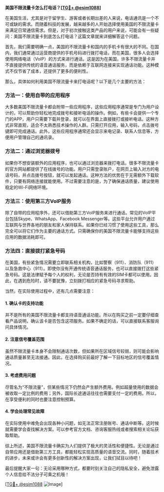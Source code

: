 **美国不限流量卡怎么打电话？[[TG💪+ @esim1088](https://t.me/s/esim1088)]**

在美国生活，尤其是对于留学生、游客或者长期出差的人来说，电话通讯是一个不可或缺的需求。而随着科技的发展，越来越多的人开始选择使用美国的不限流量卡来满足日常通信需求。但是，对于初次接触这类产品的用户来说，可能会有一些疑问：美国不限流量卡到底怎么打电话？这篇文章就来详细解答这个问题。

首先，我们需要明确一点，美国的不限流量卡和国内的手机卡有很大的不同。在国内，我们通常通过运营商提供的手机号码进行拨打电话，而在美国，很多人会选择使用网络电话（VoIP）的方式来进行通话。这是因为在美国，许多不限流量卡并不直接提供传统的语音通话服务，而是依赖于互联网连接来实现通话功能。这种模式不仅节省了成本，还提供了更多的便利性。

那么，具体如何利用美国不限流量卡来打电话呢？以下是几个主要的方法：

### 方法一：使用自带的应用程序

大多数美国不限流量卡都会附带一些应用程序，这些应用程序通常是专门为用户设计的，可以帮助你轻松地完成拨号和接听电话的操作。例如，有些卡会提供一个专门的APP，用户只需要下载并登录，就可以在界面上直接拨打或接听电话。这种方式非常直观，适合不太熟悉技术操作的人群。只需打开应用，输入号码，点击拨号键即可完成通话。此外，这些应用程序通常还会显示来电记录、联系人信息等，方便用户管理自己的通讯录。

### 方法二：通过浏览器拨号

如果你不想安装额外的应用程序，也可以通过浏览器来拨打电话。很多不限流量卡的官方网站都提供了在线拨号的功能。用户只需登录账户，在网页上输入对方的电话号码，并点击拨号按钮，就可以发起通话。这种方法的优势在于无需额外下载软件，只要有网络连接就能使用。不过需要注意的是，为了确保通话质量，建议使用稳定的Wi-Fi网络环境。

### 方法三：使用第三方VoIP服务

除了自带的应用程序外，还可以借助第三方VoIP服务来进行通话。常见的VoIP平台包括Skype、WhatsApp、Facebook Messenger等。这些平台允许用户通过互联网与世界各地的朋友和家人保持联系。如果你已经习惯了使用这些工具，那么完全可以将它们作为主要的通话方式。只需确保你的美国不限流量卡能够支持这些应用的数据消耗即可。

### 方法四：直接拨打紧急号码

在美国，有些紧急情况需要立即联系相关机构，比如警察（911）、消防队（911）以及急救中心（911）。即使你没有开通传统语音通话服务，也可以直接拨打这些紧急号码。这是法律赋予每个人的权利，无论是否持有有效的SIM卡都可以使用。因此，在遇到危险时，请不要犹豫，立刻拨打相应的紧急号码寻求帮助。

当然，在实际使用过程中，还有几点需要注意：

#### 1. 确认卡的支持功能
并不是所有的美国不限流量卡都支持语音通话功能。所以在购买之前一定要仔细查看产品说明，确认该卡是否包含这项服务。如果不确定的话，可以直接联系客服询问具体情况。

#### 2. 注意信号覆盖范围
虽然不限流量卡本身不会限制通话次数，但如果所在区域信号较弱，则可能会影响通话质量甚至无法接通。因此，在选择购买前最好了解一下目标地区的信号覆盖情况。

#### 3. 考虑费用问题
尽管名为“不限流量”，但某些情况下仍然会产生额外费用。例如超量使用的数据会被收取一定比例的费用；另外，国际长途通话往往也需要支付一定的费用。所以，在享受便利的同时也要注意控制预算。

#### 4. 学会处理常见故障
在实际使用中难免会出现各种小问题，如无法正常注册账号、通话中断等。这时候就需要学会查找解决方案。可以参考官方文档、咨询客服热线或者搜索相关论坛获取帮助。

综上所述，美国不限流量卡确实为人们提供了极大的灵活性和便捷性。无论是通过自带应用还是借助第三方工具，都能轻松实现高质量的语音交流。同时，随着技术的进步，未来或许会有更多创新性的解决方案出现，让我们拭目以待吧！

最后提醒大家一句：无论采用哪种方式，都要时刻关注自己的隐私安全，避免泄露个人信息给不法分子可乘之机哦！

[[TG💪+ @esim1088](https://t.me/s/esim1088) ![Image](https://i.postimg.cc/4NQfJmqS/Snipaste-2025-05-13-00-14-12.png)]